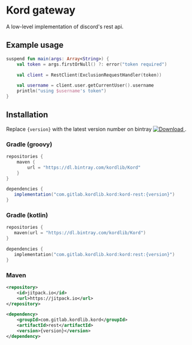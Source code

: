 # Kord gateway

A low-level implementation of discord's rest api.

## Example usage

```kotlin
suspend fun main(args: Array<String>) {
    val token = args.firstOrNull() ?: error("token required")

    val client = RestClient(ExclusionRequestHandler(token))

    val username = client.user.getCurrentUser().username
    println("using $username's token")
}
``` 

## Installation

Replace `{version}` with the latest version number on bintray [ ![Download](https://api.bintray.com/packages/kordlib/Kord/Kord/images/download.svg) ](https://bintray.com/kordlib/Kord/Kord/_latestVersion).

### Gradle (groovy)

```groovy
repositories {
    maven {
        url = "https://dl.bintray.com/kordlib/Kord"
    }
}
```

```groovy
dependencies {
   implementation("com.gitlab.kordlib.kord:kord-rest:{version}")
}
```

### Gradle (kotlin)

```kotlin
repositories {
   maven(url = "https://dl.bintray.com/kordlib/Kord")
}
```

```kotlin
dependencies {
   implementation("com.gitlab.kordlib.kord:kord:rest:{version}")
}
```

### Maven

```xml
<repository>
    <id>jitpack.io</id>
    <url>https://jitpack.io</url>
</repository>
```

```xml
<dependency>
    <groupId>com.gitlab.kordlib.kord</groupId>
    <artifactId>rest</artifactId>
    <version>{version}</version>
</dependency>
```